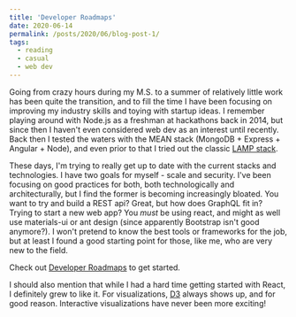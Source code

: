 ```yaml
---
title: 'Developer Roadmaps'
date: 2020-06-14
permalink: /posts/2020/06/blog-post-1/
tags:
  - reading
  - casual
  - web dev
---
```


Going from crazy hours during my M.S. to a summer of relatively little work has been quite the transition, and to fill the time I have been focusing on improving my industry skills and toying with startup ideas. I remember playing around with Node.js as a freshman at hackathons back in 2014, but since then I haven't even considered web dev as an interest until recently. Back then I tested the waters with the MEAN stack (MongoDB + Express + Angular + Node), and even prior to that I tried out the classic [LAMP stack](https://en.wikipedia.org/wiki/LAMP_(software_bundle)).

These days, I'm trying to really get up to date with the current stacks and technologies. I have two goals for myself - scale and security. I've been focusing on good practices for both, both technologically and architecturally, but I find the former is becoming increasingly bloated. You want to try and build a REST api? Great, but how does GraphQL fit in? Trying to start a new web app? You _must_ be using react, and might as well use materials-ui or ant design (since apparently Bootstrap isn't good anymore?). I won't pretend to know the best tools or frameworks for the job, but at least I found a good starting point for those, like me, who are very new to the field.

Check out [Developer Roadmaps](https://roadmap.sh) to get started.

I should also mention that while I had a hard time getting started with React, I definitely grew to like it. For visualizations, [D3](https://d3js.org) always shows up, and for good reason. Interactive visualizations have never been more exciting!
